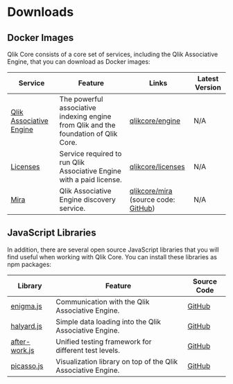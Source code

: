 # Downloads

## Docker Images

Qlik Core consists of a core set of services, including the Qlik Associative Engine, that you can download as Docker images:

<div id="downloads-table-identifier"></div>

| Service    | Feature | Links | Latest Version |
| ---------- | ------- | ------| -------------- |
| [Qlik Associative Engine](./services/qix-engine/introduction.md) | The powerful associative indexing engine from Qlik and the foundation of Qlik Core. | [qlikcore/engine](https://hub.docker.com/r/qlikcore/engine) | N/A |
| [Licenses](./services/licenses.md) | Service required to run Qlik Associative Engine with a paid license. | [qlikcore/licenses](https://hub.docker.com/r/qlikcore/licenses) | N/A |
| [Mira](./services/mira.md) | Qlik Associative Engine discovery service. | [qlikcore/mira](https://hub.docker.com/r/qlikcore/mira) <br>(source code: [GitHub](https://github.com/qlik-oss/mira)) | N/A |

## JavaScript Libraries

In addition, there are several open source JavaScript libraries that you will find useful when working with Qlik Core.
You can install these libraries as npm packages:

| Library | Feature | Source Code |
| ------- | ------- | ----------- |
| [enigma.js](https://www.npmjs.com/package/enigma.js) | Communication with the Qlik Associative Engine. | [GitHub](https://github.com/qlik-oss/enigma.js/) |
| [halyard.js](https://www.npmjs.com/package/halyard.js) | Simple data loading into the Qlik Associative Engine. | [GitHub](https://github.com/qlik-oss/halyard.js) |
| [after-work.js](https://www.npmjs.com/package/after-work.js) | Unified testing framework for different test levels. | [GitHub](https://github.com/qlik-oss/after-work.js) |
| [picasso.js](https://www.npmjs.com/package/picasso.js) | Visualization library on top of the Qlik Associative Engine. | [GitHub](https://github.com/qlik-oss/picasso.js/) |
